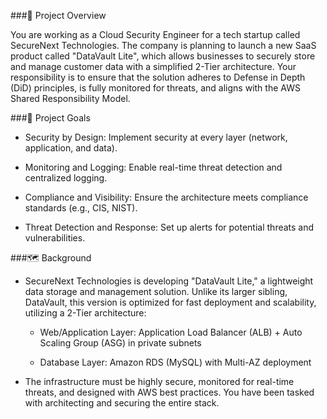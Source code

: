 ###📌 Project Overview

You are working as a Cloud Security Engineer for a tech startup called SecureNext Technologies. The company is planning to launch a new SaaS product called "DataVault Lite", which allows businesses to securely store and manage customer data with a simplified 2-Tier architecture. Your responsibility is to ensure that the solution adheres to Defense in Depth (DiD) principles, is fully monitored for threats, and aligns with the AWS Shared Responsibility Model.

###🎯 Project Goals

- Security by Design: Implement security at every layer (network, application, and data).

- Monitoring and Logging: Enable real-time threat detection and centralized logging.

- Compliance and Visibility: Ensure the architecture meets compliance standards (e.g., CIS, NIST).

- Threat Detection and Response: Set up alerts for potential threats and vulnerabilities.

###🗺️ Background

- SecureNext Technologies is developing "DataVault Lite," a lightweight data storage and management solution. Unlike its larger sibling, DataVault, this version is optimized for fast deployment and scalability, utilizing a 2-Tier architecture:

  * Web/Application Layer: Application Load Balancer (ALB) + Auto Scaling Group (ASG) in private subnets

  * Database Layer: Amazon RDS (MySQL) with Multi-AZ deployment

- The infrastructure must be highly secure, monitored for real-time threats, and designed with AWS best practices. You have been tasked with architecting and securing the entire stack.
